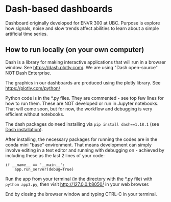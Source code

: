 # Dash-based dashboards

Dashboard originally developed for ENVR 300 at UBC. Purpose is explore how signals, noise and slow trends affect abilities to learn about a simple artificial time series.

## How to run locally (on your own computer)
Dash is a library for making interactive applications that will run in a browser window. See https://dash.plotly.com/. We are using "Dash open-source" NOT Dash Enterprise. 

The graphics in our dashboards are produced using the plotly library. See https://plotly.com/python/

Python code is in the *.py files. They are commented - see top few lines for how to run them. These are NOT developed or run in Jupyter notebooks. That will come soon, but for now, the workflow and debugging is very efficient without notebooks.

The dash packages do need installing via `pip install dash==1.18.1` (see [Dash installation](https://dash.plotly.com/installation)). 

After installing, the necessary packages for running the codes are in the conda mini "base" environment. That means development can simply involve editing in a text editor and running with debugging on - achieved by including these as the last 2 lines of your code:
```
if __name__ == '__main__':
    app.run_server(debug=True)
```

Run the app from your terminal (in the directory with the *.py file) with `python app3.py`, then visit http://127.0.0.1:8050/ in your web browser. 

End by closing the browser window and typing CTRL-C in your terminal. 